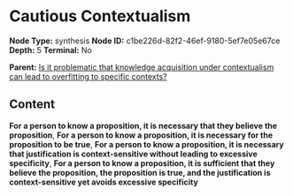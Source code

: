 # Cautious Contextualism

**Node Type:** synthesis
**Node ID:** c1be226d-82f2-46ef-9180-5ef7e05e67ce
**Depth:** 5
**Terminal:** No

**Parent:** [Is it problematic that knowledge acquisition under contextualism can lead to overfitting to specific contexts?](is-it-problematic-that-knowledge-acquisition-under-contextualism-can-lead-to-overfitting-to-specific-contexts-antithesis-ea710906-a039-42c6-94b7-dfcd35e6bdd5.md)

## Content

**For a person to know a proposition, it is necessary that they believe the proposition**, **For a person to know a proposition, it is necessary for the proposition to be true**, **For a person to know a proposition, it is necessary that justification is context-sensitive without leading to excessive specificity**, **For a person to know a proposition, it is sufficient that they believe the proposition, the proposition is true, and the justification is context-sensitive yet avoids excessive specificity**
